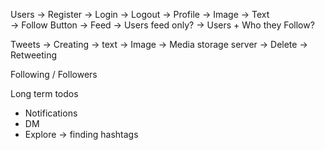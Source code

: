 Users
    -> Register
    -> Login
    -> Logout
    -> Profile
        -> Image
        -> Text                 
        -> Follow Button
    -> Feed
        -> Users feed only?
        -> Users + Who they Follow?

Tweets
    -> Creating
        -> text
        -> Image -> Media storage server
    -> Delete
    -> Retweeting

Following / Followers


Long term todos
- Notifications
- DM
- Explore -> finding hashtags

